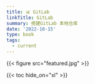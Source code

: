 ```yaml
---
title: 📊 GitLab 
linkTitle: GitLab
summary: 搭建GitLab 本地仓库
date: '2022-10-15'
type: book
tags:
  - current
---
```


{{< figure src="featured.jpg" >}} 

{{< toc hide_on="xl" >}}
